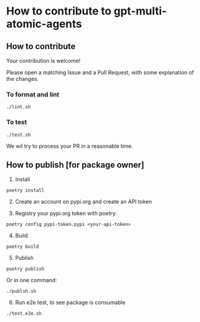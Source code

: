 # How to contribute to gpt-multi-atomic-agents

## How to contribute

Your contribution is welcome!

Please open a matching Issue and a Pull Request, with some explanation of the changes.

### To format and lint

```
./lint.sh
```

### To test

```
./test.sh
```

We wil try to process your PR in a reasonable time.

## How to publish [for package owner]

1. Install

```
poetry install
```

2. Create an account on pypi.org and create an API token

3. Registry your pypi.org token with poetry:

```
poetry config pypi-token.pypi <your-api-token>
```

4. Build

```
poetry build
```

5. Publish

```
poetry publish
```

Or in one command:

```
./publsh.sh
```

6. Run e2e test, to see package is consumable

```
./test.e2e.sh
```
